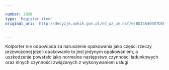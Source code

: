 ```yaml
---

number: 2020
type: 'Register item'
original_uri: 'http://decyzje.uokik.gov.pl/nd_wz_um.nsf/0/BD15A40987DBFE06C125779600317A12?OpenDocument'


---
```


Kolporter nie odpowiada za naruszenie opakowania jako części rzeczy przewożonej jeżeli opakowanie to jest jedynym opakowaniem, a uszkodzenie powstało jako normalne następstwo czynności ładunkowych oraz innych czynności związanych z wykonywaniem usługi
